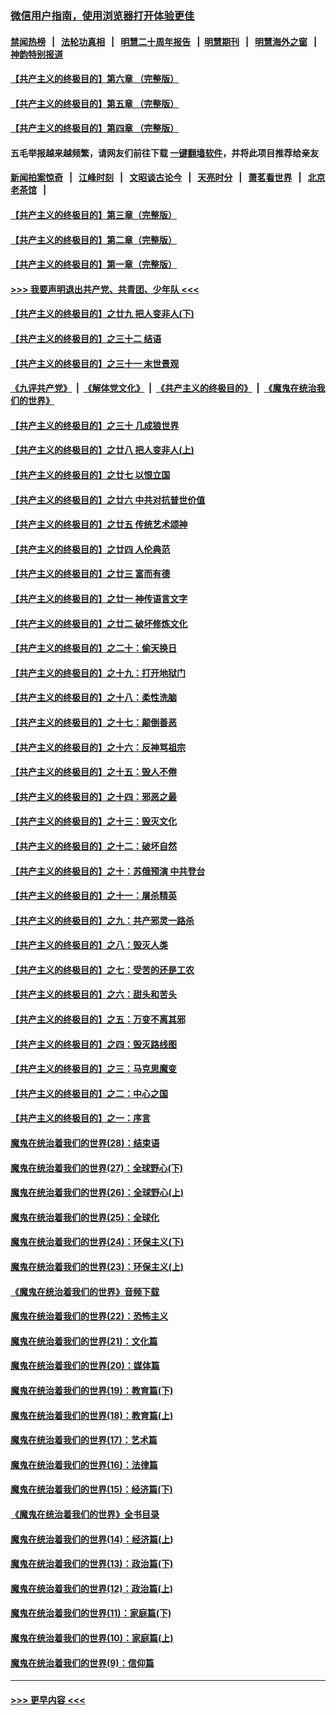 ### [微信用户指南，使用浏览器打开体验更佳](https://github.com/gfw-breaker/banned-news1/blob/master/indexes/wechat-guide.md?t=0)
#### [禁闻热榜](热点新闻.md?t=0)  &nbsp;&nbsp;|&nbsp;&nbsp; [法轮功真相](https://github.com/gfw-breaker/truth/blob/master/README.md?t=0) &nbsp;&nbsp;|&nbsp;&nbsp; [明慧二十周年报告](https://github.com/gfw-breaker/mh-reports/blob/master/README.md?t=0) &nbsp;&nbsp;|&nbsp;&nbsp;[明慧期刊](https://github.com/gfw-breaker/mh-qikan) &nbsp;&nbsp;|&nbsp;&nbsp; [明慧海外之窗](https://github.com/gfw-breaker/mh-news/blob/master/README.md?t=0) &nbsp;&nbsp;|&nbsp;&nbsp; [神韵特别报道](https://github.com/gfw-breaker/mh-news/blob/master/shenyun.md?t=0)
#### [【共产主义的终极目的】第六章 （完整版）](../pages/nsc422/n11428913.md?t=02111902) 
#### [【共产主义的终极目的】第五章 （完整版）](../pages/nsc422/n11428912.md?t=02111902) 
#### [【共产主义的终极目的】第四章 （完整版）](../pages/nsc422/n11428907.md?t=02111902) 
#### 五毛举报越来越频繁，请网友们前往下载 [一键翻墙软件](https://github.com/gfw-breaker/ssr-accounts)，并将此项目推荐给亲友
#### [新闻拍案惊奇](https://github.com/gfw-breaker/banned-news1/blob/master/pages/link4.md) &nbsp;&nbsp;|&nbsp;&nbsp; [江峰时刻](https://github.com/gfw-breaker/banned-news1/blob/master/pages/link4.md) &nbsp;&nbsp;|&nbsp;&nbsp; [文昭谈古论今](https://github.com/gfw-breaker/banned-news1/blob/master/pages/link4.md) &nbsp;&nbsp;|&nbsp;&nbsp; [天亮时分](https://github.com/gfw-breaker/banned-news1/blob/master/pages/link4.md) &nbsp;&nbsp;|&nbsp;&nbsp; [萧茗看世界](https://github.com/gfw-breaker/banned-news1/blob/master/pages/link4.md) &nbsp;&nbsp;|&nbsp;&nbsp; [北京老茶馆](https://github.com/gfw-breaker/banned-news1/blob/master/pages/link4.md) &nbsp;&nbsp;|&nbsp;&nbsp; 
#### [【共产主义的终极目的】第三章（完整版）](../pages/nsc422/n11428848.md?t=02111902) 
#### [【共产主义的终极目的】第二章（完整版）](../pages/nsc422/n11428831.md?t=02111902) 
#### [【共产主义的终极目的】第一章（完整版）](../pages/nsc422/n11417651.md?t=02111902) 
#### [>>> 我要声明退出共产党、共青团、少年队 <<<](https://github.com/begood0513/goodnews/blob/master/quit/letter.md) 
#### [【共产主义的终极目的】之廿九 把人变非人(下)](../pages/nsc422/n11344140.md?t=02111902) 
#### [【共产主义的终极目的】之三十二 结语](../pages/nsc422/n11360535.md?t=02111902) 
#### [【共产主义的终极目的】之三十一 末世景观](../pages/nsc422/n11351129.md?t=02111902) 
#### [《九评共产党》](https://github.com/begood0513/9ping.md/blob/master/README.md) &nbsp;|&nbsp; [《解体党文化》](../../../../jtdwh.md/blob/master/README.md)  &nbsp;|&nbsp; [《共产主义的终极目的》](../../../../gczydzjmd.md/blob/master/README.md) &nbsp;|&nbsp; [《魔鬼在统治我们的世界》](../../../../mgztzwmdsj.md/blob/master/README.md) 
#### [【共产主义的终极目的】之三十 几成狼世界](../pages/nsc422/n11348280.md?t=02111902) 
#### [【共产主义的终极目的】之廿八 把人变非人(上)](../pages/nsc422/n11340492.md?t=02111902) 
#### [【共产主义的终极目的】之廿七 以恨立国](../pages/nsc422/n11336944.md?t=02111902) 
#### [【共产主义的终极目的】之廿六 中共对抗普世价值](../pages/nsc422/n11324785.md?t=02111902) 
#### [【共产主义的终极目的】之廿五 传统艺术颂神](../pages/nsc422/n11296396.md?t=02111902) 
#### [【共产主义的终极目的】之廿四 人伦典范](../pages/nsc422/n11296397.md?t=02111902) 
#### [【共产主义的终极目的】之廿三 富而有德](../pages/nsc422/n11283598.md?t=02111902) 
#### [【共产主义的终极目的】之廿一 神传语言文字](../pages/nsc422/n11263265.md?t=02111902) 
#### [【共产主义的终极目的】之廿二 破坏修炼文化](../pages/nsc422/n11245728.md?t=02111902) 
#### [【共产主义的终极目的】之二十：偷天换日](../pages/nsc422/n11238846.md?t=02111902) 
#### [【共产主义的终极目的】之十九：打开地狱门](../pages/nsc422/n11206376.md?t=02111902) 
#### [【共产主义的终极目的】之十八：柔性洗脑](../pages/nsc422/n11199994.md?t=02111902) 
#### [【共产主义的终极目的】之十七：颠倒善恶](../pages/nsc422/n11179782.md?t=02111902) 
#### [【共产主义的终极目的】之十六：反神骂祖宗](../pages/nsc422/n11166798.md?t=02111902) 
#### [【共产主义的终极目的】之十五：毁人不倦](../pages/nsc422/n11166792.md?t=02111902) 
#### [【共产主义的终极目的】之十四：邪恶之最](../pages/nsc422/n11150249.md?t=02111902) 
#### [【共产主义的终极目的】之十三：毁灭文化](../pages/nsc422/n11135227.md?t=02111902) 
#### [【共产主义的终极目的】之十二：破坏自然](../pages/nsc422/n11135214.md?t=02111902) 
#### [【共产主义的终极目的】之十：苏俄预演 中共登台](../pages/nsc422/n11118424.md?t=02111902) 
#### [【共产主义的终极目的】之十一：屠杀精英](../pages/nsc422/n11118442.md?t=02111902) 
#### [【共产主义的终极目的】之九：共产邪灵一路杀](../pages/nsc422/n11114139.md?t=02111902) 
#### [【共产主义的终极目的】之八：毁灭人类](../pages/nsc422/n11108503.md?t=02111902) 
#### [【共产主义的终极目的】之七：受苦的还是工农](../pages/nsc422/n11101809.md?t=02111902) 
#### [【共产主义的终极目的】之六：甜头和苦头](../pages/nsc422/n11096971.md?t=02111902) 
#### [【共产主义的终极目的】之五：万变不离其邪](../pages/nsc422/n11091285.md?t=02111902) 
#### [【共产主义的终极目的】之四：毁灭路线图](../pages/nsc422/n11086284.md?t=02111902) 
#### [【共产主义的终极目的】之三：马克思魔变](../pages/nsc422/n11061941.md?t=02111902) 
#### [【共产主义的终极目的】之二：中心之国](../pages/nsc422/n11047728.md?t=02111902) 
#### [【共产主义的终极目的】之一：序言](../pages/nsc422/n11086077.md?t=02111902) 
#### [魔鬼在统治着我们的世界(28)：结束语](../pages/nsc422/n10936246.md?t=02111902) 
#### [魔鬼在统治着我们的世界(27)：全球野心(下)](../pages/nsc422/n10928319.md?t=02111902) 
#### [魔鬼在统治着我们的世界(26)：全球野心(上)](../pages/nsc422/n10900318.md?t=02111902) 
#### [魔鬼在统治着我们的世界(25)：全球化](../pages/nsc422/n10788205.md?t=02111902) 
#### [魔鬼在统治着我们的世界(24)：环保主义(下)](../pages/nsc422/n10695307.md?t=02111902) 
#### [魔鬼在统治着我们的世界(23)：环保主义(上)](../pages/nsc422/n10688613.md?t=02111902) 
#### [《魔鬼在统治着我们的世界》音频下载](../pages/nsc422/n10635553.md?t=02111902) 
#### [魔鬼在统治着我们的世界(22)：恐怖主义](../pages/nsc422/n10614727.md?t=02111902) 
#### [魔鬼在统治着我们的世界(21)：文化篇](../pages/nsc422/n10597706.md?t=02111902) 
#### [魔鬼在统治着我们的世界(20)：媒体篇](../pages/nsc422/n10586579.md?t=02111902) 
#### [魔鬼在统治着我们的世界(19)：教育篇(下)](../pages/nsc422/n10564808.md?t=02111902) 
#### [魔鬼在统治着我们的世界(18)：教育篇(上)](../pages/nsc422/n10526970.md?t=02111902) 
#### [魔鬼在统治着我们的世界(17)：艺术篇](../pages/nsc422/n10499093.md?t=02111902) 
#### [魔鬼在统治着我们的世界(16)：法律篇](../pages/nsc422/n10485969.md?t=02111902) 
#### [魔鬼在统治着我们的世界(15)：经济篇(下)](../pages/nsc422/n10469975.md?t=02111902) 
#### [《魔鬼在统治着我们的世界》全书目录](../pages/nsc422/n10464261.md?t=02111902) 
#### [魔鬼在统治着我们的世界(14)：经济篇(上)](../pages/nsc422/n10457370.md?t=02111902) 
#### [魔鬼在统治着我们的世界(13)：政治篇(下)](../pages/nsc422/n10448270.md?t=02111902) 
#### [魔鬼在统治着我们的世界(12)：政治篇(上)](../pages/nsc422/n10444576.md?t=02111902) 
#### [魔鬼在统治着我们的世界(11)：家庭篇(下)](../pages/nsc422/n10440961.md?t=02111902) 
#### [魔鬼在统治着我们的世界(10)：家庭篇(上)](../pages/nsc422/n10435448.md?t=02111902) 
#### [魔鬼在统治着我们的世界(9)：信仰篇](../pages/nsc422/n10432159.md?t=02111902) 

----
#### [ >>> 更早内容 <<< ](../indexes/nsc422-earlier.md)
